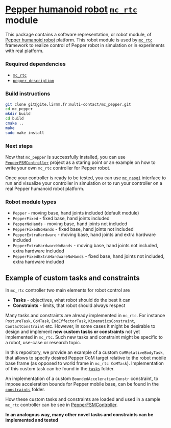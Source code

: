 # [Pepper humanoid robot](https://www.softbankrobotics.com/emea/pepper) [`mc_rtc`](https://jrl-umi3218.github.io/mc_rtc/) module

This package contains a software representation, or robot module, of [Pepper humanoid robot](https://www.softbankrobotics.com/emea/pepper) platform. This robot module is used by [`mc_rtc`](https://jrl-umi3218.github.io/mc_rtc/) framework to realize control of Pepper robot in simulation or in experiments with real platform.

### Required dependencies

* [`mc_rtc`](https://jrl-umi3218.github.io/mc_rtc/)
* [`pepper_description`](https://gite.lirmm.fr/softbankrobotics/pepper_description)

### Build instructions

``` bash
git clone git@gite.lirmm.fr:multi-contact/mc_pepper.git
cd mc_pepper
mkdir build
cd build
cmake ..
make
sudo make install
```

### Next steps

Now that `mc_pepper` is successfully installed, you can use [`PepperFSMController`](https://gite.lirmm.fr/nana/pepperfsmcontroller) project as a staring point or an example on how to write your own `mc_rtc` controller for Pepper robot.

Once your controller is ready to be tested, you can use [`mc_naoqi`](https://gite.lirmm.fr/multi-contact/mc_naoqi) interface to run and visualize your controller in simulation or to run your controller on a real Pepper humanoid robot platform.

### Robot module types

* `Pepper` - moving base, hand joints included (default module)
* `PepperFixed` - fixed base, hand joints included
* `PepperNoHands` - moving base, hand joints not included
* `PepperFixedNoHands` - fixed base, hand joints not included
* `PepperExtraHardware` - moving base, hand joints and extra hardware included
* `PepperExtraHardwareNoHands` - moving base, hand joints not included, extra hardware included
* `PepperFixedExtraHardwareNoHands` - fixed base, hand joints not included, extra hardware included


## Example of custom tasks and constraints

In `mc_rtc` controller two main elements for robot control are
* **Tasks** - objectives, what robot should do the best it can
* **Constraints** - limits, that robot should always respect

Many tasks and constraints are already implemented in `mc_rtc`. For instance `PostureTask`, `CoMTask`, `EndEffectorTask`, `KinematicsConstraint`, ` ContactConstraint` etc. However, in some cases it might be desirable to design and implement **new custom tasks or constraints** not yet implemented in `mc_rtc`. Such new tasks and constraint might be specific to a robot, use-case or research topic.

In this repository, we provide an example of a custom `CoMRelativeBodyTask`, that allows to specify desired Pepper CoM target relative to the robot mobile base frame (as opposed to world frame in `mc_rtc CoMTask`). Implementation of this custom task can be found in the [`tasks`](src/tasks) folder.

An implementation of a custom `BoundedAccelerationConstr` constraint, to impose acceleration bounds for Pepper mobile base, can be found in the [`constraints`](src/constraints) folder.

How these custom tasks and constraints are loaded and used in a sample `mc_rtc` controller can be see in [PepperFSMController](https://gite.lirmm.fr/mc-controllers/pepperfsmcontroller).

**In an analogous way, many other novel tasks and constraints can be implemented and tested**
